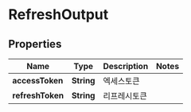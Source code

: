 

# RefreshOutput


## Properties

Name | Type | Description | Notes
------------ | ------------- | ------------- | -------------
**accessToken** | **String** | 엑세스토큰 | 
**refreshToken** | **String** | 리프레시토큰 | 



